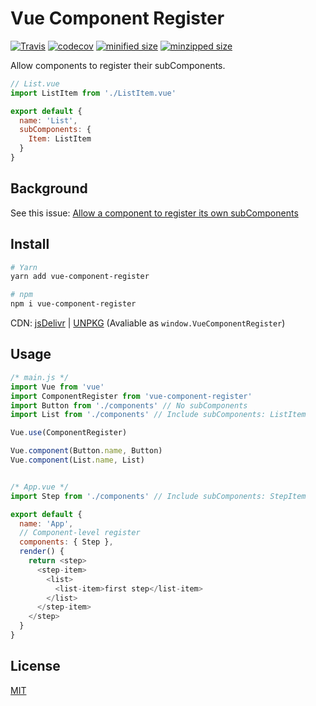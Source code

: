 # Vue Component Register

[![Travis](https://travis-ci.org/fjc0k/vue-component-register.svg?branch=master)](https://travis-ci.org/fjc0k/vue-component-register)
[![codecov](https://codecov.io/gh/fjc0k/vue-component-register/branch/master/graph/badge.svg)](https://codecov.io/gh/fjc0k/vue-component-register)
[![minified size](https://img.shields.io/badge/minified%20size-893%20B-blue.svg?MIN)](https://github.com/fjc0k/vue-component-register/blob/master/dist/vue-component-register.min.js)
[![minzipped size](https://img.shields.io/badge/minzipped%20size-488%20B-blue.svg?MZIP)](https://github.com/fjc0k/vue-component-register/blob/master/dist/vue-component-register.min.js)

Allow components to register their subComponents.

```js
// List.vue
import ListItem from './ListItem.vue'

export default {
  name: 'List',
  subComponents: {
    Item: ListItem
  }
}
```

## Background

See this issue: [Allow a component to register its own subComponents](https://github.com/vuejs/vue/issues/8249)

## Install

```bash
# Yarn
yarn add vue-component-register

# npm
npm i vue-component-register
```

CDN: [jsDelivr](//www.jsdelivr.com/package/npm/vue-component-register) | [UNPKG](//unpkg.com/vue-component-register/) (Avaliable as `window.VueComponentRegister`)

## Usage

```js
/* main.js */
import Vue from 'vue'
import ComponentRegister from 'vue-component-register'
import Button from './components' // No subComponents
import List from './components' // Include subComponents: ListItem

Vue.use(ComponentRegister)

Vue.component(Button.name, Button)
Vue.component(List.name, List)


/* App.vue */
import Step from './components' // Include subComponents: StepItem

export default {
  name: 'App',
  // Component-level register
  components: { Step },
  render() {
    return <step>
      <step-item>
        <list>
          <list-item>first step</list-item>
        </list>
      </step-item>
    </step>
  }
}
```

## License

[MIT](./LICENSE)
